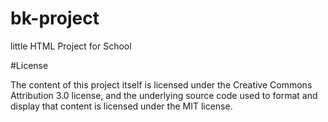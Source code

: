 # bk-project

little HTML Project for School

#License

The content of this project itself is licensed under the Creative Commons Attribution 3.0 license, and the underlying source code used to format and display that content is licensed under the MIT license.
